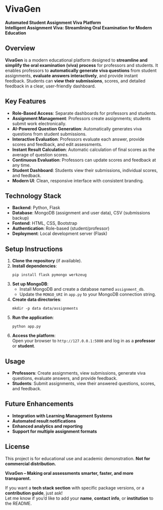 # VivaGen

**Automated Student Assignment Viva Platform**  
**Intelligent Assignment Viva: Streamlining Oral Examination for Modern Education**

## Overview

**VivaGen** is a modern educational platform designed to **streamline and simplify the oral examination (viva) process** for professors and students. It enables professors to **automatically generate viva questions** from student assignments, **evaluate answers interactively**, and provide instant feedback. Students can **view their submissions**, scores, and detailed feedback in a clear, user-friendly dashboard.

## Key Features

- **Role-Based Access**: Separate dashboards for professors and students.
- **Assignment Management**: Professors create assignments; students submit work electronically.
- **AI-Powered Question Generation**: Automatically generates viva questions from student submissions.
- **Interactive Evaluation**: Professors evaluate each answer, provide scores and feedback, and edit assessments.
- **Instant Result Calculation**: Automatic calculation of final scores as the average of question scores.
- **Continuous Evaluation**: Professors can update scores and feedback at any time.
- **Student Dashboard**: Students view their submissions, individual scores, and feedback.
- **Modern UI**: Clean, responsive interface with consistent branding.

## Technology Stack

- **Backend**: Python, Flask
- **Database**: MongoDB (assignment and user data), CSV (submissions backup)
- **Fontend**: HTML, CSS, Bootstrap
- **Authentication**: Role-based (student/professor)
- **Deployment**: Local development server (Flask)

## Setup Instructions

1. **Clone the repository** (if available).
2. **Install dependencies**:
   ```
   pip install flask pymongo werkzeug
   ```
3. **Set up MongoDB**:  
   - Install MongoDB and create a database named `assignment_db`.
   - Update the `MONGO_URI` in `app.py` to your MongoDB connection string.
4. **Create data directories**:
   ```
   mkdir -p data data/assignments
   ```
5. **Run the application**:
   ```
   python app.py
   ```
6. **Access the platform**:  
   Open your browser to `http://127.0.0.1:5000` and log in as a **professor** or **student**.

## Usage

- **Professors**: Create assignments, view submissions, generate viva questions, evaluate answers, and provide feedback.
- **Students**: Submit assignments, view their answered questions, scores, and feedback.

## Future Enhancements

- **Integration with Learning Management Systems**
- **Automated result notifications**
- **Enhanced analytics and reporting**
- **Support for multiple assignment formats**

## License

This project is for educational use and academic demonstration. **Not for commercial distribution.**

**VivaGen – Making oral assessments smarter, faster, and more transparent.**

If you want a **tech stack section** with specific package versions, or a **contribution guide**, just ask!  
Let me know if you’d like to add your **name**, **contact info**, or **institution** to the README.
